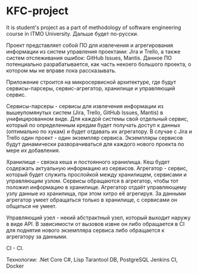 # KFC-project
It is student's project as a part of methodology of software engineering course in ITMO University.
Дальше будет по-русски.

Проект представляет собой ПО для извлечения и агрегирования информации из систем управления проектами: Jira и Trello, а также систем отслеживания ошибок: GitHub Issues, Mantis. Данное ПО потенциально разрабатывается, как часть некоего большого проекта, о котором мы не вправе пока рассказывать.

Приложение строится на микросервисной архитектуре, где будут сервисы-парсеры, сервис-агрегатор, хранилище и управляющий сервис.

Сервисы-парсеры - сервисы для извлечения информации из вышеупомянутых систем (Jira, Trello, GitHub Issues, Mantis) в унифицированном виде. Для каждой системы свой отдельный сервис, который по определенным кредам будет получать доступ к данных (оптимально по хукам) и будет отдавать их агрегатору. В случае с Jira и Trello один проект - один экземпляр сервиса. Экземпляры сервисов будут динамически разворачиваться для каждого нового проекта по мере их добавления.

Хранилище - связка кеша и постоянного хранилища. Кеш будет содержать актуальную информацию из сервисов.
Агрегатор - сервис, который будет служить прослойкой между хранилищем, сервисами и управляющим узлом. Сервисы обращаются в агрегатор, чтобы тот положил информацию в хранилище. Агрегатор отдаёт управляющему узлу данные из хранилища, при этом хитро её агрегируя. За данными агрегатор умеет обращаться только в хранилище, с сервисами он общаться не умеет.

Управляющий узел - некий абстрактный узел, который выходит наружу в виде API. В зависимости от вызовов извне он либо обращается в CI для поднятия нового экземпляра сервиса либо обращается к агрегатору за данными.

CI - CI.

Технологии:
.Net Core C#, Lisp
Tarantool DB, PostgreSQL
Jenkins CI, Docker

